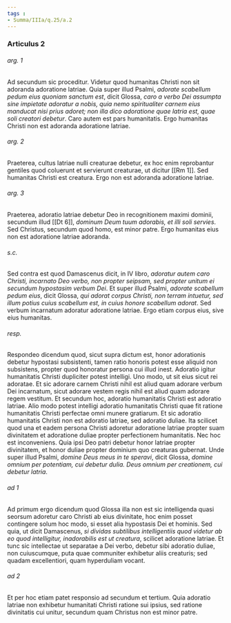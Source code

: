 ```yaml
---
tags : 
- Summa/IIIa/q.25/a.2
---
```


### Articulus 2

###### arg. 1
Ad secundum sic proceditur. Videtur quod humanitas Christi non sit adoranda adoratione latriae. Quia super illud Psalmi, *adorate scabellum pedum eius quoniam sanctum est*, dicit Glossa, *caro a verbo Dei assumpta sine impietate adoratur a nobis, quia nemo spiritualiter carnem eius manducat nisi prius adoret; non illa dico adoratione quae latria est, quae soli creatori debetur*. Caro autem est pars humanitatis. Ergo humanitas Christi non est adoranda adoratione latriae.

###### arg. 2
Praeterea, cultus latriae nulli creaturae debetur, ex hoc enim reprobantur gentiles quod coluerunt et servierunt creaturae, ut dicitur [[Rm 1]]. Sed humanitas Christi est creatura. Ergo non est adoranda adoratione latriae.

###### arg. 3
Praeterea, adoratio latriae debetur Deo in recognitionem maximi dominii, secundum illud [[Dt 6]], *dominum Deum tuum adorabis, et illi soli servies*. Sed Christus, secundum quod homo, est minor patre. Ergo humanitas eius non est adoratione latriae adoranda.

###### s.c.
Sed contra est quod Damascenus dicit, in IV libro, *adoratur autem caro Christi, incarnato Deo verbo, non propter seipsam, sed propter unitum ei secundum hypostasim verbum Dei*. Et super illud Psalmi, *adorate scabellum pedum eius*, dicit Glossa, *qui adorat corpus Christi, non terram intuetur, sed illum potius cuius scabellum est, in cuius honore scabellum adorat*. Sed verbum incarnatum adoratur adoratione latriae. Ergo etiam corpus eius, sive eius humanitas.

###### resp.
Respondeo dicendum quod, sicut supra dictum est, honor adorationis debetur hypostasi subsistenti, tamen ratio honoris potest esse aliquid non subsistens, propter quod honoratur persona cui illud inest. Adoratio igitur humanitatis Christi dupliciter potest intelligi. Uno modo, ut sit eius sicut rei adoratae. Et sic adorare carnem Christi nihil est aliud quam adorare verbum Dei incarnatum, sicut adorare vestem regis nihil est aliud quam adorare regem vestitum. Et secundum hoc, adoratio humanitatis Christi est adoratio latriae. Alio modo potest intelligi adoratio humanitatis Christi quae fit ratione humanitatis Christi perfectae omni munere gratiarum. Et sic adoratio humanitatis Christi non est adoratio latriae, sed adoratio duliae. Ita scilicet quod una et eadem persona Christi adoretur adoratione latriae propter suam divinitatem et adoratione duliae propter perfectionem humanitatis. Nec hoc est inconveniens. Quia ipsi Deo patri debetur honor latriae propter divinitatem, et honor duliae propter dominium quo creaturas gubernat. Unde super illud Psalmi, *domine Deus meus in te speravi*, dicit Glossa, *domine omnium per potentiam, cui debetur dulia. Deus omnium per creationem, cui debetur latria*.

###### ad 1
Ad primum ergo dicendum quod Glossa illa non est sic intelligenda quasi seorsum adoretur caro Christi ab eius divinitate, hoc enim posset contingere solum hoc modo, si esset alia hypostasis Dei et hominis. Sed quia, ut dicit Damascenus, *si dividas subtilibus intelligentiis quod videtur ab eo quod intelligitur, inadorabilis est ut creatura*, scilicet adoratione latriae. Et tunc sic intellectae ut separatae a Dei verbo, debetur sibi adoratio duliae, non cuiuscumque, puta quae communiter exhibetur aliis creaturis; sed quadam excellentiori, quam hyperduliam vocant.

###### ad 2
Et per hoc etiam patet responsio ad secundum et tertium. Quia adoratio latriae non exhibetur humanitati Christi ratione sui ipsius, sed ratione divinitatis cui unitur, secundum quam Christus non est minor patre.

